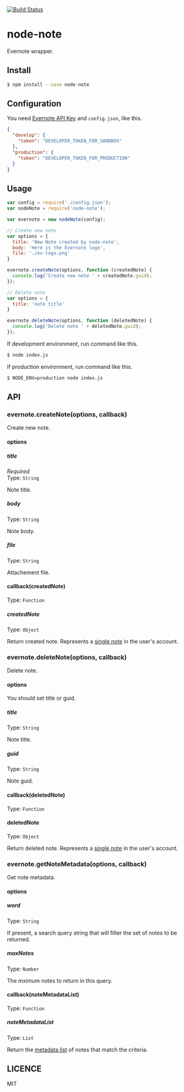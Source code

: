 [![Build Status](https://travis-ci.org/shgtkshruch/node-note.svg?branch=master)](https://travis-ci.org/shgtkshruch/node-note)

# node-note

Evernote wrapper.

## Install

```sh
$ npm install --save node-note
```

## Configuration

You need [Evernote API Key](https://dev.evernote.com/) and `config.json`, like this.

```json
{
  "develop": {
    "token": "DEVELOPER_TOKEN_FOR_SANDBOX"
  },
  "production": {
    "token": "DEVELOPER_TOKEN_FOR_PRODUCTION"
  }
}
```

## Usage

```js
var config = require('./config.json');
var nodeNote = require('node-note');

var evernote = new nodeNote(config);

// Create new note
var options = {
  title: 'New Note created by node-note',
  body: 'Here is the Evernote logo',
  file: './ev-logo.png'
}

evernote.createNote(options, function (createdNote) {
  console.log('Create new note ' + createdNote.guid);
});

// Delete note
var options = {
  title: 'note title'
}

evernote.deleteNote(options, function (deletedNote) {
  console.log('Delete note ' + deletedNote.guid);
});
```

If development environment, run command like this.  
```sh
$ node index.js
```

If production environment, run command like this.  
```sh
$ NODE_ENV=production node index.js
```

## API

### evernote.createNote(options, callback)

Create new note.

#### options

##### title

*Required*  
Type: `String`

Note title.

##### body

Type: `String`

Note body.

##### file

Type: `String`

Attachement file.

#### callback(createdNote)

Type: `Function`

##### createdNote

Type: `Object`

Return created note. Represents a [single note](https://dev.evernote.com/doc/reference/Types.html#Struct_Note) in the user's account.

### evernote.deleteNote(options, callback)

Delete note.

#### options

You should set title or guid.

##### title

Type: `String`

Note title.

##### guid

Type: `String`

Note guid.

#### callback(deletedNote)

Type: `Function`

#### deletedNote

Type: `Object`

Return deleted note. Represents a [single note](https://dev.evernote.com/doc/reference/Types.html#Struct_Note) in the user's account.

### evernote.getNoteMetadata(options, callback)

Get note metadata.

#### options

##### word

Type: `String`

If present, a search query string that will filter the set of notes to be returned.

##### maxNotes

Type: `Number`

The mximum notes to return in this query.

#### callback(noteMetadataList)

Type: `Function`

##### noteMetadataList

Type: `List`

Return the [metadata list](https://dev.evernote.com/doc/reference/NoteStore.html#Struct_NotesMetadataList) of notes that match the criteria.

## LICENCE

MIT

